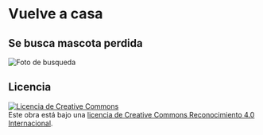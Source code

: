 #  Vuelve a  casa
##  Se busca mascota perdida
![Foto de busqueda](https://www.fundacion-affinity.org/sites/default/files/cartel-si-has-perdido-tu-perro-y-no-quieres-ofrecer-recompensa.jpg)


## Licencia
<a rel="license" href="http://creativecommons.org/licenses/by/4.0/"><img alt="Licencia de Creative Commons" style="border-width:0" src="https://i.creativecommons.org/l/by/4.0/88x31.png" /></a><br />Este obra está bajo una <a rel="license" href="http://creativecommons.org/licenses/by/4.0/">licencia de Creative Commons Reconocimiento 4.0 Internacional</a>.
